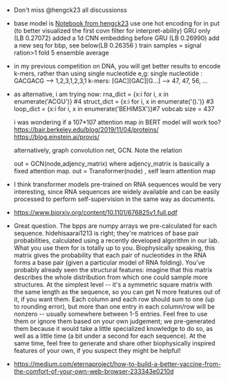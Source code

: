 * Don't miss @hengck23 all discussionss

* base model is [Notebook from hengck23](https://www.kaggle.com/xhlulu/openvaccine-simple-gru-model)
use one hot encoding for in put (to better visualized the first covn filter for interpret-ability)
GRU only (LB 0.27072)
added a 1d CNN embedding before GRU (LB 0.26990)
add a new seq for bbp, see below(LB 0.26356 )
train samples = signal ration>1
fold 5 ensemble average

* in my previous competition on DNA, you will get better results to encode k-mers, rather than using single nucleotide
e,g:
single nucleotide : GACGACG --> 1,2,3,1,2,3,1
k-mers: [GAC][GAC][G…] --> 47, 47, 56, …

* as alternative, i am trying now:
    rna_dict    = {x:i for i, x in enumerate('ACGU')} #4
    struct_dict = {x:i for i, x in enumerate('().')}  #3
    loop_dict   = {x:i for i, x in enumerate('BEHIMSX')}#7
    vobcab size = 437

    i was wondering if a 107*107 attention map in BERT model will work too?
    https://bair.berkeley.edu/blog/2019/11/04/proteins/
    https://blog.einstein.ai/provis/

    alternatively, graph convolution net, GCN. Note the relation

    out = GCN(node,adjency_matrix) where adjency_matrix is basically a fixed attention map.
    out = Transformer(node) , self learn attention map

* I think transformer models pre-trained on RNA sequences would be very interesting, since RNA sequences are widely available and can be easily processed to perform self-supervision in the same way as documents.

* https://www.biorxiv.org/content/10.1101/676825v1.full.pdf

* Great question. The bpps are numpy arrays we pre-calculated for each sequence. hidehisaarai1213 is right; they're matrices of base pair probabilities, calculated using a recently developed algorithm in our lab.
What you use them for is totally up to you. Biophysically speaking, this matrix gives the probability that each pair of nucleotides in the RNA forms a base pair (given a particular model of RNA folding). You've probably already seen the structural features: imagine that this matrix describes the whole distribution from which one could sample more structures.
At the simplest level -- it's a symmetric square matrix with the same length as the sequence, so you can get N more features out of it, if you want them. Each column and each row should sum to one (up to rounding error), but more than one entry in each column/row will be nonzero -- usually somewhere between 1-5 entries.
Feel free to use them or ignore them based on your own judgement; we pre-generated them because it would take a little specialized knowledge to do so, as well as a little time (a bit under a second for each sequence). At the same time, feel free to generate and share other biophysically inspired features of your own, if you suspect they might be helpful!

* https://medium.com/eternaproject/how-to-build-a-better-vaccine-from-the-comfort-of-your-own-web-browser-233343e0210d
